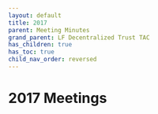 ```yaml
---
layout: default
title: 2017
parent: Meeting Minutes
grand_parent: LF Decentralized Trust TAC
has_children: true
has_toc: true
child_nav_order: reversed
---
```

[//]: # (SPDX-License-Identifier: CC-BY-4.0)

# 2017 Meetings

